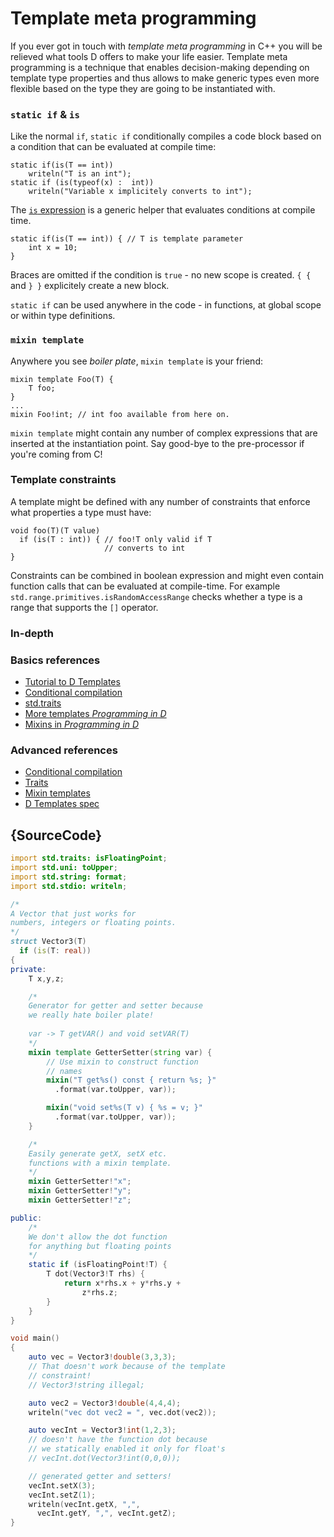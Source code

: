 # Template meta programming

If you ever got in touch with *template meta programming*
in C++ you will be relieved what tools D offers to make
your life easier. Template meta programming is a technique
that enables decision-making depending on template type properties
and thus allows to make generic types even more flexible
based on the type they are going to be instantiated with.

### `static if` & `is`

Like the normal `if`, `static if` conditionally
compiles a code block based on a condition that can
be evaluated at compile time:

    static if(is(T == int))
        writeln("T is an int");
    static if (is(typeof(x) :  int))
        writeln("Variable x implicitely converts to int");

The [`is` expression](http://wiki.dlang.org/Is_expression) is
a generic helper that evaluates conditions at compile time.

    static if(is(T == int)) { // T is template parameter
        int x = 10;
    }

Braces are omitted if the condition is `true` - no new scope is created.
`{ {` and `} }` explicitely create a new block.

`static if` can be used anywhere in the code - in functions,
at global scope or within type definitions.

### `mixin template`

Anywhere you see *boiler plate*, `mixin template`
is your friend:

    mixin template Foo(T) {
        T foo;
    }
    ...
    mixin Foo!int; // int foo available from here on.

`mixin template` might contain any number of
complex expressions that are inserted at the instantiation
point. Say good-bye to the
pre-processor if you're coming from C!

### Template constraints

A template might be defined with any number of
constraints that enforce what properties
a type must have:

    void foo(T)(T value)
      if (is(T : int)) { // foo!T only valid if T
                         // converts to int
    }

Constraints can be combined in boolean expression
and might even contain function calls that can be evaluated
at compile-time. For example `std.range.primitives.isRandomAccessRange`
checks whether a type is a range that supports
the `[]` operator.

### In-depth

### Basics references

- [Tutorial to D Templates](https://github.com/PhilippeSigaud/D-templates-tutorial)
- [Conditional compilation](http://ddili.org/ders/d.en/cond_comp.html)
- [std.traits](https://dlang.org/phobos/std_traits.html)
- [More templates  _Programming in D_](http://ddili.org/ders/d.en/templates_more.html)
- [Mixins in  _Programming in D_](http://ddili.org/ders/d.en/mixin.html)

### Advanced references

- [Conditional compilation](https://dlang.org/spec/version.html)
- [Traits](https://dlang.org/spec/traits.html)
- [Mixin templates](https://dlang.org/spec/template-mixin.html)
- [D Templates spec](https://dlang.org/spec/template.html)

## {SourceCode}

```d
import std.traits: isFloatingPoint;
import std.uni: toUpper;
import std.string: format;
import std.stdio: writeln;

/*
A Vector that just works for
numbers, integers or floating points.
*/
struct Vector3(T)
  if (is(T: real))
{
private:
    T x,y,z;

    /*
    Generator for getter and setter because
    we really hate boiler plate!
    
    var -> T getVAR() and void setVAR(T)
    */
    mixin template GetterSetter(string var) {
        // Use mixin to construct function
        // names
        mixin("T get%s() const { return %s; }"
          .format(var.toUpper, var));

        mixin("void set%s(T v) { %s = v; }"
          .format(var.toUpper, var));
    }

    /*
    Easily generate getX, setX etc.
    functions with a mixin template.
    */
    mixin GetterSetter!"x";
    mixin GetterSetter!"y";
    mixin GetterSetter!"z";

public:
    /*
    We don't allow the dot function
    for anything but floating points
    */
    static if (isFloatingPoint!T) {
        T dot(Vector3!T rhs) {
            return x*rhs.x + y*rhs.y +
                z*rhs.z;
        }
    }
}

void main()
{
    auto vec = Vector3!double(3,3,3);
    // That doesn't work because of the template
    // constraint!
    // Vector3!string illegal;

    auto vec2 = Vector3!double(4,4,4);
    writeln("vec dot vec2 = ", vec.dot(vec2));

    auto vecInt = Vector3!int(1,2,3);
    // doesn't have the function dot because
    // we statically enabled it only for float's
    // vecInt.dot(Vector3!int(0,0,0));

    // generated getter and setters!
    vecInt.setX(3);
    vecInt.setZ(1);
    writeln(vecInt.getX, ",",
      vecInt.getY, ",", vecInt.getZ);
}
```

